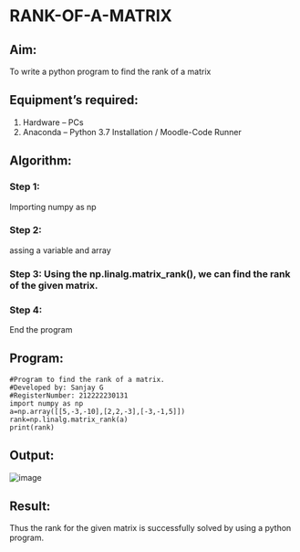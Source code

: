 # RANK-OF-A-MATRIX
## Aim:
To write a python program to find the rank of a matrix
## Equipment’s required:
1. 	Hardware – PCs
2. 	Anaconda – Python 3.7 Installation / Moodle-Code Runner
## Algorithm:
### Step 1: 
Importing numpy as np
### Step 2: 
assing a variable and array 
### Step 3: Using the np.linalg.matrix_rank(), we can find the rank of the given matrix.
### Step 4:
End the program

## Program:
```
#Program to find the rank of a matrix.
#Developed by: Sanjay G
#RegisterNumber: 212222230131
import numpy as np
a=np.array([[5,-3,-10],[2,2,-3],[-3,-1,5]])
rank=np.linalg.matrix_rank(a)
print(rank)
```

## Output:
![image](https://user-images.githubusercontent.com/119559022/228474238-f35f9642-6f3a-42c1-bc59-f14b84b51f10.png)

## Result:
Thus the rank for the given matrix is successfully solved by  using a python program.

